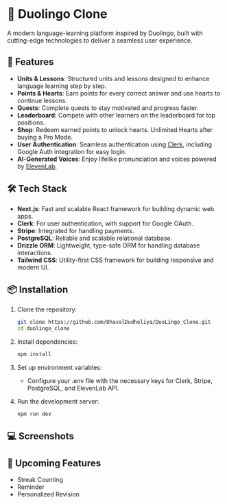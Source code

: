 # 🦉 Duolingo Clone

A modern language-learning platform inspired by Duolingo, built with cutting-edge technologies to deliver a seamless user experience.

## 🚀 Features

- **Units & Lessons**: Structured units and lessons designed to enhance language learning step by step.
- **Points & Hearts**: Earn points for every correct answer and use hearts to continue lessons.
- **Quests**: Complete quests to stay motivated and progress faster.
- **Leaderboard**: Compete with other learners on the leaderboard for top positions.
- **Shop**: Redeem earned points to unlock hearts. Unlimited Hearts after buying a Pro Mode.
- **User Authentication**: Seamless authentication using [Clerk](https://clerk.dev/), including Google Auth integration for easy login.
- **AI-Generated Voices**: Enjoy lifelike pronunciation and voices powered by [ElevenLab](https://elevenlabs.io/).

## 🛠️ Tech Stack

- **Next.js**: Fast and scalable React framework for building dynamic web apps.
- **Clerk**: For user authentication, with support for Google OAuth.
- **Stripe**: Integrated for handling payments.
- **PostgreSQL**: Reliable and scalable relational database.
- **Drizzle ORM**: Lightweight, type-safe ORM for handling database interactions.
- **Tailwind CSS**: Utility-first CSS framework for building responsive and modern UI.

## 📦 Installation

1. Clone the repository:
   ```bash
   git clone https://github.com/DhavalDudheliya/DuoLingo_Clone.git
   cd duolingo_clone

2. Install dependencies:
   ```bash
   npm install
   
3. Set up environment variables:
   - Configure your .env file with the necessary keys for Clerk, Stripe, PostgreSQL, and ElevenLab API.

4. Run the development server:
   ```bash
   npm run dev

## 💻 Screenshots

## 🔧 Upcoming Features

- Streak Counting
- Reminder
- Personalized Revision
